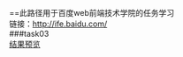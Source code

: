 ==此路径用于百度web前端技术学院的任务学习<br>
链接：http://ife.baidu.com/<br>
###task03<br>
[结果预览](https://github.com/newcodero/learning-journey/blob/master/webLearning/baiduWebLearning/task03/project_train_1.html)


